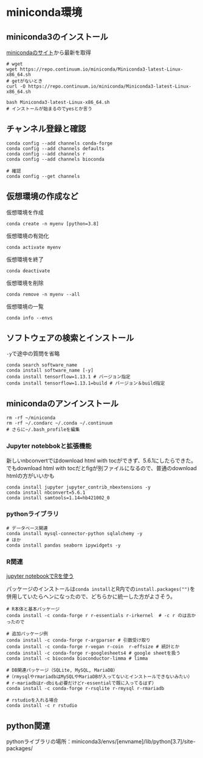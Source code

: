 # miniconda環境

## miniconda3のインストール

[minicondaのサイト](https://docs.conda.io/en/latest/miniconda.html)から最新を取得

```shell
# wget
wget https://repo.continuum.io/miniconda/Miniconda3-latest-Linux-x86_64.sh
# getがないとき
curl -O https://repo.continuum.io/miniconda/Miniconda3-latest-Linux-x86_64.sh

bash Miniconda3-latest-Linux-x86_64.sh
# インストールが始まるのでyesとか言う
```

## チャンネル登録と確認
```shell
conda config --add channels conda-forge
conda config --add channels defaults
conda config --add channels r
conda config --add channels bioconda

# 確認
conda config --get channels
```

## 仮想環境の作成など

仮想環境を作成

```shell
conda create -n myenv [python=3.8]
```

仮想環境の有効化

```
conda activate myenv
```

仮想環境を終了

```
conda deactivate
```

仮想環境を削除

```
conda remove -n myenv --all
```

仮想環境の一覧

```
conda info --envs
```

## ソフトウェアの検索とインストール

`-y`で途中の質問を省略
```
conda search software_name
conda install software_name [-y]
conda install tensorflow=1.13.1 # バージョン指定
conda install tensorflow=1.13.1=build # バージョン＆build指定
```

## minicondaのアンインストール
```
rm -rf ~/miniconda
rm -rf ~/.condarc ~/.conda ~/.continuum
# さらに~/.bash_profileを編集
```


### Jupyter notebbokと拡張機能

新しいnbconvertではdownload html with tocができず、5.6.1にしたらできた。でもdownload html with tocだとfigが別ファイルになるので、普通のdownload htmlの方がいいかも
```
conda install jupyter jupyter_contrib_nbextensions -y
conda install nbconvert=5.6.1
conda install samtools=1.14=hb421002_0
```

### pythonライブラリ
```
# データベース関連
conda install mysql-connector-python sqlalchemy -y
# ほか
conda install pandas seaborn ipywidgets -y
```

### R関連

[jupyter notebookでRを使う](https://nxdataka.netlify.app/rjup/)

パッケージのインストールは`conda install`とR内での`install.packages("")`を併用していたらヘンになったので、どちらかに統一した方がよさそう。

```
# R本体と基本パッケージ
conda install -c conda-forge r r-essentials r-irkernel  # -c r のは古かったので

# 追加パッケージ例
conda install -c conda-forge r-argparser # 引数受け取り
conda install -c conda-forge r-vegan r-coin  r-effsize # 統計とか
conda install -c conda-forge r-googlesheets4 # google sheetを扱う
conda install -c bioconda bioconductor-limma # limma

# DB関連パッケージ（SQLite, MySQL, MariaDB）
#（rmysqlやrmariadbはMySQLやMariaDBが入ってないとインストールできないみたい）
# r-mariadbはr-dbiも必要だけどr-essentialで既に入ってるはず）
conda install -c conda-forge r-rsqlite r-rmysql r-rmariadb

# rstudioを入れる場合
conda install -c r rstudio
```

## python関連

pythonライブラリの場所：miniconda3/envs/[envname]/lib/python[3.7]/site-packages/